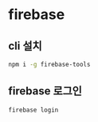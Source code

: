 # firebase

## cli 설치

``` sh
npm i -g firebase-tools
```

## firebase 로그인

``` sh
firebase login
```
